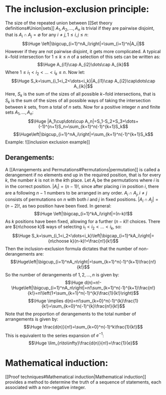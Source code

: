 
# The inclusion-exclusion principle:

The size of the repeated union between [[Set theory definitions#Union|sets]] $A_1,A_2,\dots,A_n$ is trivial if they are pairwise disjoint, that is $A_i\cap A_j=\emptyset$ for any $i\neq j,\,1\leq i,j\leq n$:
$$\Huge \left|\bigcup_{i=1}^nA_i\right|=\sum_{i=1}^n|A_i|$$
However if they are not pairwise disjoint, it gets more complicated. A typical $k-$fold intersection for $1\leq k\leq n$ of a selection of this sets can be written as:$$\Huge A_{i1}\cap A_{i2}\dots\cap A_{ik}$$
Where $1\leq i_1<i_2<\dots<i_k\leq n$. Now let:$$\Huge S_k=\sum_{i_1<i_2<\dots<i_k}|A_{i1}\cap A_{i2}\cap\dots\cap A_{ik}|$$
Here, $S_k$ is the sum of the sizes of all possible $k-$fold intersections, that is $S_k$ is the sum of the sizes of all possible ways of taking the intersection between $k$ sets, from a total of $n$ sets. Now for a positive integer $n$ and finite sets $A_1,\dots,A_n$:$$\Huge |A_1\cup\dots\cup A_n|=S_1-S_2+S_3+\dots+(-1)^{n+1}S_n=\sum_{k=1}^n(-1)^{k+1}S_k$$$$\Huge\left|\bigcup_{i=1}^nA_i\right|=\sum_{k=1}^n(-1)^{k+1}S_k$$
Example:
![[inclusion exclusion example]]

## Derangements:

A [[Arrangements and Permutations#Permutations|permutation]] is called a derangement if no elements end up in the required position, that is for every $k$, the number $k$ is not in the $k$th place. Let $A_i$ be the permutations where $i$ is in the correct position. $|A_i|=(n-1)!$, since after placing $i$ in position $i$, there are a following $n-1$ numbers to be arranged in any order. $A_i\cap A_j,i\neq j$ consists of permutations on $n$ with both $i$ and $j$ in fixed positions. $|A_i\cap A_j|=(n-2)!$, as two position have been fixed. In general:$$\Huge \left|\bigcap_{i=1}^kA_i\right|=(n-k)!$$
As $k$ positions have been fixed, allowing for a further $(n-k)!$ choices. There are ${n\choose k}$ ways of selecting $i_1<i_2<\dots<i_k$, so:
$$\Huge S_k=\sum_{i_1<i_2<\dots<i_k}\left|\bigcap_{i=1}^kA_i\right|={n\choose k}(n-k)!=\frac{n!}{k!}$$
Then the inclusion-exclusion formula dictates that the number of non-derangements are:$$\Huge\left|\bigcup_{i=1}^nA_n\right|=\sum_{k=1}^n(-1)^{k+1}\frac{n!}{k!}$$
So the number of derangements of $1,2,\dots,n$ is given by:
$$\Huge d(n)=n!-\Huge\left|\bigcup_{i=1}^nA_n\right|=n!\sum_{k=1}^n(-1)^{k+1}\frac{n!}{k!}=n!\left(1+\sum_{k=1}^n(-1)^{k}\frac{1}{k!}\right)$$$$\Huge \implies d(n)=n!\sum_{k=0}^n(-1)^{k}\frac{1}{k!}=\sum_{k=0}^n(-1)^{k}\frac{n!}{k!}$$
Note that the proportion of derangements to the total number of arrangements is given by:$$\Huge \frac{d(n)}{n!}=\sum_{k=0}^n(-1)^k\frac{1}{k!}$$
This is equivalent to the series expansion of $e^{-1}$:$$\Huge \lim_{n\to\infty}\frac{d(n)}{n!}=\frac{1}{e}$$


# Mathematical induction:

[[Proof techniques#Mathematical induction|Mathematical induction]] provides a method to determine the truth of a sequence of statements, each associated with a non-negative integer.